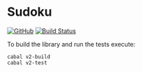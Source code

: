 # Sudoku
[![GitHub](https://img.shields.io/github/license/LinuxUser404/haskell-sudoku)](https://github.com/LinuxUser404/haskell-sudoku/blob/master/LICENSE)
[![Build Status](https://travis-ci.org/LinuxUser404/haskell-sudoku.svg?branch=master)](https://travis-ci.org/LinuxUser404/haskell-sudoku)

To build the library and run the tests execute:

```
cabal v2-build
cabal v2-test
```
